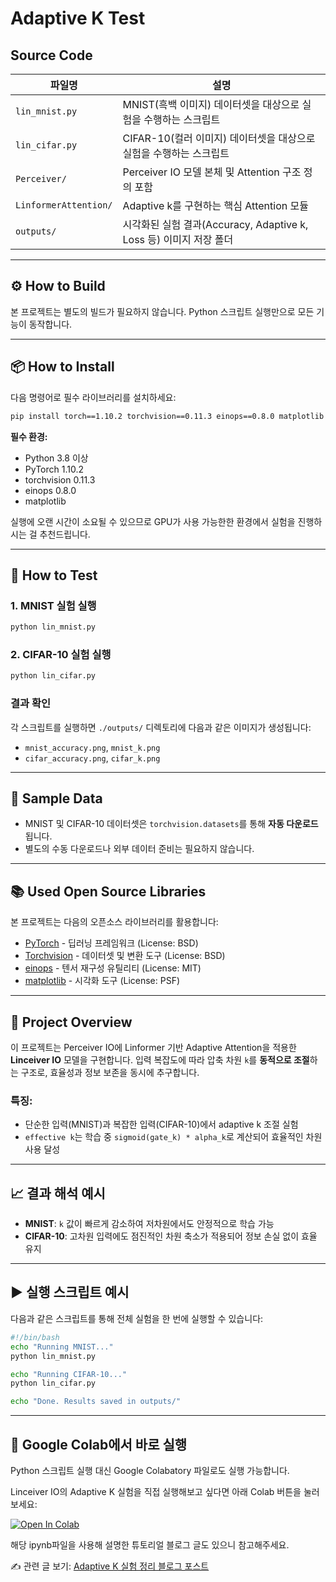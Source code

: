# Adaptive K Test

## Source Code

| 파일명 | 설명 |
|--------|------|
| `lin_mnist.py` | MNIST(흑백 이미지) 데이터셋을 대상으로 실험을 수행하는 스크립트 |
| `lin_cifar.py` | CIFAR-10(컬러 이미지) 데이터셋을 대상으로 실험을 수행하는 스크립트 |
| `Perceiver/` | Perceiver IO 모델 본체 및 Attention 구조 정의 포함 |
| `LinformerAttention/` | Adaptive k를 구현하는 핵심 Attention 모듈 |
| `outputs/` | 시각화된 실험 결과(Accuracy, Adaptive k, Loss 등) 이미지 저장 폴더 |

---

## ⚙️ How to Build

본 프로젝트는 별도의 빌드가 필요하지 않습니다. Python 스크립트 실행만으로 모든 기능이 동작합니다.

---

## 📦 How to Install

다음 명령어로 필수 라이브러리를 설치하세요:

```bash
pip install torch==1.10.2 torchvision==0.11.3 einops==0.8.0 matplotlib
```

**필수 환경:**
- Python 3.8 이상
- PyTorch 1.10.2
- torchvision 0.11.3
- einops 0.8.0
- matplotlib

실행에 오랜 시간이 소요될 수 있으므로 GPU가 사용 가능한한 환경에서 실험을 진행하시는 걸 추천드립니다.

---

## 🧪 How to Test

### 1. MNIST 실험 실행

```bash
python lin_mnist.py
```

### 2. CIFAR-10 실험 실행

```bash
python lin_cifar.py
```

### 결과 확인

각 스크립트를 실행하면 `./outputs/` 디렉토리에 다음과 같은 이미지가 생성됩니다:

- `mnist_accuracy.png`, `mnist_k.png`
- `cifar_accuracy.png`, `cifar_k.png`

---

## 📁 Sample Data

- MNIST 및 CIFAR-10 데이터셋은 `torchvision.datasets`를 통해 **자동 다운로드**됩니다.
- 별도의 수동 다운로드나 외부 데이터 준비는 필요하지 않습니다.

---

## 📚 Used Open Source Libraries

본 프로젝트는 다음의 오픈소스 라이브러리를 활용합니다:

- [PyTorch](https://pytorch.org/) - 딥러닝 프레임워크 (License: BSD)
- [Torchvision](https://github.com/pytorch/vision) - 데이터셋 및 변환 도구 (License: BSD)
- [einops](https://github.com/arogozhnikov/einops) - 텐서 재구성 유틸리티 (License: MIT)
- [matplotlib](https://matplotlib.org/) - 시각화 도구 (License: PSF)

---

## 🧠 Project Overview

이 프로젝트는 Perceiver IO에 Linformer 기반 Adaptive Attention을 적용한 **Linceiver IO** 모델을 구현합니다. 입력 복잡도에 따라 압축 차원 `k`를 **동적으로 조절**하는 구조로, 효율성과 정보 보존을 동시에 추구합니다.

### 특징:
- 단순한 입력(MNIST)과 복잡한 입력(CIFAR-10)에서 adaptive k 조절 실험
- `effective k`는 학습 중 `sigmoid(gate_k) * alpha_k`로 계산되어 효율적인 차원 사용 달성

---

## 📈 결과 해석 예시

- **MNIST**: `k` 값이 빠르게 감소하여 저차원에서도 안정적으로 학습 가능
- **CIFAR-10**: 고차원 입력에도 점진적인 차원 축소가 적용되어 정보 손실 없이 효율 유지

---

## ▶️ 실행 스크립트 예시

다음과 같은 스크립트를 통해 전체 실험을 한 번에 실행할 수 있습니다:

```bash
#!/bin/bash
echo "Running MNIST..."
python lin_mnist.py

echo "Running CIFAR-10..."
python lin_cifar.py

echo "Done. Results saved in outputs/"
```
---

## 🚀 Google Colab에서 바로 실행

Python 스크립트 실행 대신 Google Colabatory 파일로도 실행 가능합니다.

Linceiver IO의 Adaptive K 실험을 직접 실행해보고 싶다면 아래 Colab 버튼을 눌러보세요:

[![Open In Colab](https://colab.research.google.com/assets/colab-badge.svg)](https://colab.research.google.com/github/Capstone-IT-in/CapstoneDesignProject/blob/main/Growth/AdaptiveKTest/AdaptiveKTest.ipynb)

해당 ipynb파일을 사용해 설명한 튜토리얼 블로그 글도 있으니 참고해주세요.

✍️ 관련 글 보기: [Adaptive K 실험 정리 블로그 포스트](https://kyungcotry.tistory.com/9)

